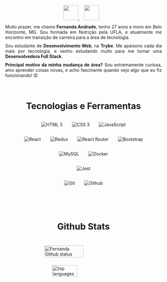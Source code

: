 <div align="center">
  <a href="https://github.com/Fernanda9421" target="_blank" style="margin-right: 15px;">
    <img src="https://cdn.iconscout.com/icon/free/png-256/github-108-438008.png" width="48px" height="48px">
  </a>
  <a href="https://www.linkedin.com/in/fernandaacarvalho/" target="_blank" style="margin-right: 15px;">
    <img src="https://i.ibb.co/Kx2GSrT/linkedin.png" width="48px" height="48px">
  </a>
</div>

<div style="margin-top: 10px" align="justify">
  Muito prazer, me chamo <strong>Fernanda Andrade</strong>, tenho 27 anos e moro em Belo Horizonte, MG. Sou formada em Nutrição pela UFLA, e atualmente me encontro em transição de carreira para a área de tecnologia.
</div>
<div style="margin-top: 10px" align="justify">
  Sou estudante de <strong>Desenvolvimento Web</strong>, na <strong>Trybe</strong>.
  Me apaixono cada dia mais por tecnologia, e venho estudando muito para me tornar uma <strong>Desenvolvedora Full Stack</strong>.
</div>
<div style="margin-top: 10px" align="justify">
  <strong>Principal motivo da minha mudança de área?</strong> Sou extremamente curiosa, amo aprender coisas novas, e acho fascinante quando vejo algo que eu fiz funcionando!  😍
</div>

<br />
<br />

<div align="center">
  <h1>Tecnologias e Ferramentas</h1>
  <div style="display: flex; justify-content: center;">
    <div style="margin: 15px;">
      <img src="https://img.shields.io/badge/HTML5-E34F26?style=for-the-badge&logo=html5&logoColor=white" alt="HTML 5">
    </div>
    <div style="margin: 15px;">
      <img src="https://img.shields.io/badge/CSS3-1572B6?style=for-the-badge&logo=css3&logoColor=white" alt="CSS 3">
    </div>
    <div style="margin: 15px;">
      <img src="https://img.shields.io/badge/JavaScript-323330?style=for-the-badge&logo=javascript&logoColor=F7DF1E" alt="JavaScript">
    </div>
  </div>
  <div style="display: flex; justify-content: center;">
    <div style="margin: 15px;">
      <img src="	https://img.shields.io/badge/React-20232A?style=for-the-badge&logo=react&logoColor=61DAFB" alt="React">
    </div>
    <div style="margin: 15px;">
      <img src="https://img.shields.io/badge/Redux-593D88?style=for-the-badge&logo=redux&logoColor=white" alt="Redux">
    </div>
    <div style="margin: 15px;">
      <img src="https://img.shields.io/badge/React_Router-CA4245?style=for-the-badge&logo=react-router&logoColor=white" alt="React Router">
    </div>
    <div style="margin: 15px;">
      <img src="	https://img.shields.io/badge/Bootstrap-563D7C?style=for-the-badge&logo=bootstrap&logoColor=white" alt="Bootstrap">
    </div>
  </div>
  <div style="display: flex; justify-content: center;">
    <div style="margin: 15px;">
      <img src="https://img.shields.io/badge/MySQL-005C84?style=for-the-badge&logo=mysql&logoColor=white" alt="MySQL">
    </div>
    <div style="margin: 15px;">
      <img src="	https://img.shields.io/badge/Docker-2CA5E0?style=for-the-badge&logo=docker&logoColor=white" alt="Docker">
    </div>
  </div>
  <div style="display: flex; justify-content: center;">
    <div style="margin: 15px;">
      <img src="https://img.shields.io/badge/Jest-C21325?style=for-the-badge&logo=jest&logoColor=white" alt="Jest">
    </div>
  </div>
   <div style="display: flex; justify-content: center;">
    <div style="margin: 15px;">
      <img src="https://img.shields.io/badge/GIT-E44C30?style=for-the-badge&logo=git&logoColor=white" alt="Git">
    </div>
    <div style="margin: 15px;">
      <img src="https://img.shields.io/badge/GitHub-100000?style=for-the-badge&logo=github&logoColor=white" alt="Github">
    </div>
  </div>
</div>

<div style="margin-top: 60px; display: flex; flex-direction: column; align-items: center;">
  <h1>Github Stats</h1>
  <img style="margin-top: 25px; width: 50%;" src="https://github-readme-stats.vercel.app/api?username=Fernanda9421&show_icons=true&theme=dark" alt="Fernanda Github status"/>
  <img style="margin-top: 25px; width: 40%" src="https://github-readme-stats.vercel.app/api/top-langs/?username=Fernanda9421&layout=compact&theme=dark" alt="top languages" />
</div>
